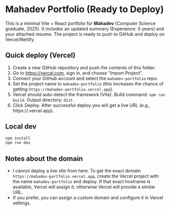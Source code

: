 # Mahadev Portfolio (Ready to Deploy)

This is a minimal Vite + React portfolio for **Mahadev** (Computer Science graduate, 2025).
It includes an updated summary (Experience: 0 years) and your attached resume.
The project is ready to push to GitHub and deploy on Vercel/Netlify.

## Quick deploy (Vercel)

1. Create a new GitHub repository and push the contents of this folder.
2. Go to https://vercel.com, sign in, and choose "Import Project".
3. Connect your GitHub account and select the `mahadev-portfolio` repo.
4. Set the project name to `mahadev-portfolio` (this increases the chance of getting `https://mahadev-portfolio.vercel.app`).
5. Vercel should auto-detect the framework (Vite). Build command: `npm run build`. Output directory: `dist`.
6. Click Deploy. After successful deploy you will get a live URL (e.g., https://<project-name>.vercel.app).

## Local dev

```bash
npm install
npm run dev
```

## Notes about the domain

- I cannot deploy a live site from here. To get the exact domain `https://mahadev-portfolio.vercel.app`, create the Vercel project with the name `mahadev-portfolio` and deploy. If that exact hostname is available, Vercel will assign it; otherwise Vercel will provide a similar URL.
- If you prefer, you can assign a custom domain and configure it in Vercel settings.

